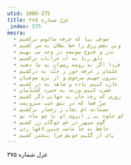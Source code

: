 ```yaml
---
utid: 1000-375
title: غزل شماره ۳۷۵
_index: 375
mesra:
  - صوفی بیا که خرقه سالوس برکشیم
  - وین نقش زرق را خط بطلان به سر کشیم
  - نذر و فتوح صومعه در وجه می نهیم
  - دلق ریا به آب خرابات برکشیم
  - فردا اگر نه روضه رضوان به ما دهند
  - غلمان ز غرفه حور ز جنّت به درکشیم
  - بیرون جهیم سرخوش و از بزم صوفیان
  - غارت کنیم باده و شاهد به در کشیم
  - عشرت کنیم ورنه به حسرت کَشَندُمان
  - روزی که رخت جان به جهانی دگر کشیم
  - سِرِّ قضا که در تتق غیب منزویست
  - مستانه اش نقاب ز رخسار برکشیم
  - کو جلوه یی ز ابروی او تا چو ماه نو
  - گوی سپهر در خَمِ چوگان زر کشیم
  - حافظ نه حدّ ماست چنین لافها زدن
  - پای از گلیم خویش چرا بیشتر کشیم
---
```

غزل شماره ۳۷۵
